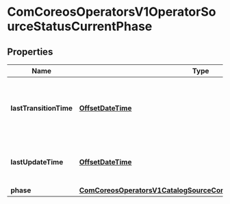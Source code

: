 
# ComCoreosOperatorsV1OperatorSourceStatusCurrentPhase

## Properties
Name | Type | Description | Notes
------------ | ------------- | ------------- | -------------
**lastTransitionTime** | [**OffsetDateTime**](OffsetDateTime.md) | Last time the object has transitioned from one phase to another |  [optional]
**lastUpdateTime** | [**OffsetDateTime**](OffsetDateTime.md) | Last time the status of the object was updated |  [optional]
**phase** | [**ComCoreosOperatorsV1CatalogSourceConfigStatusCurrentPhasePhase**](ComCoreosOperatorsV1CatalogSourceConfigStatusCurrentPhasePhase.md) |  |  [optional]



